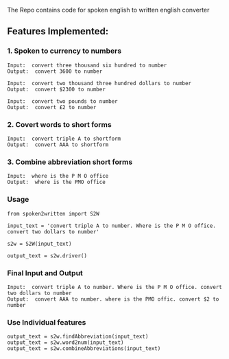 The Repo contains code for spoken english to written english converter

## Features Implemented:

### 1. Spoken to currency to numbers

```
Input:  convert three thousand six hundred to number
Output:  convert 3600 to number

Input:  convert two thousand three hundred dollars to number
Output:  convert $2300 to number

Input:  convert two pounds to number
Output:  convert £2 to number
```

### 2. Covert words to short forms

```
Input:  convert triple A to shortform
Output:  convert AAA to shortform
```

### 3. Combine abbreviation short forms

```
Input:  where is the P M O office
Output:  where is the PMO office
```

### Usage
```
from spoken2written import S2W

input_text = 'convert triple A to number. Where is the P M O office. convert two dollars to number'

s2w = S2W(input_text)

output_text = s2w.driver()
```

### Final Input and Output
```
Input:  convert triple A to number. Where is the P M O office. convert two dollars to number
Output:  convert AAA to number. where is the PMO offic. convert $2 to number
```

### Use Individual features
```
output_text = s2w.findAbbreviation(input_text)
output_text = s2w.word2num(input_text)
output_text = s2w.combineAbbreviations(input_text)
```